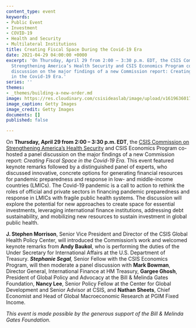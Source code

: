 ```yaml
---
content_type: event
keywords:
- Public Event
- Investment
- COVID-19
- Health and Security
- Multilateral Institutions
title: Creating Fiscal Space During the Covid-19 Era
date: 2021-04-29 04:00:00 +0000
excerpt: 'On Thursday, April 29 from 2:00 – 3:30 p.m. EDT, the CSIS Commission on
  Strengthening America’s Health Security and CSIS Economics Program co-hosted a panel
  discussion on the major findings of a new Commission report: Creating Fiscal Space
  in the Covid-19 Era.'
series: ''
themes:
- _themes/building-a-new-order.md
image: https://res.cloudinary.com/csisideaslab/image/upload/v1619636017/health-commission/GettyImages-1300545603_mhnjcx.jpg
image_caption: Getty Images
image_credit: Getty Images
documents: []
published: false

---
```

On **Thursday, April 29 from 2:00 – 3:30 p.m. EDT**, the [CSIS Commission on Strengthening America’s Health Security](https://healthsecurity.csis.org/) and CSIS Economics Program co-hosted a panel discussion on the major findings of a new Commission report: _Creating Fiscal Space in the Covid-19 Era_. This event featured keynote remarks followed by a distinguished panel of experts, who discussed innovative, concrete options for generating financial resources for pandemic preparedness and response in low- and middle-income countries (LMICs). The Covid-19 pandemic is a call to action to rethink the roles of official and private sectors in financing pandemic preparedness and response in LMICs with fragile public health systems. The discussion will explore the potential for new approaches to create space for essential investments, leveraging international finance institutions, addressing debt sustainability, and mobilizing new resources to sustain investment in global public health.

**J. Stephen Morrison**, Senior Vice President and Director of the CSIS Global Health Policy Center, will introduced the Commission’s work and welcomed keynote remarks from **Andy Baukol**, who is performing the duties of the Under Secretary for International Affairs at the U.S. Department of Treasury.­­­­­ **_Stephanie Segal_**_,_ Senior Fellow with the CSIS Economics Program, will then moderate a panel discussion with **Mark Bowman**, Director General, International Finance at HM Treasury, **Gargee Ghosh**, President of Global Policy and Advocacy at the Bill & Melinda Gates Foundation, **Nancy Lee**, Senior Policy Fellow at the Center for Global Development and Senior Advisor at CSIS, and **Nathan Sheets**, Chief Economist and Head of Global Macroeconomic Research at PGIM Fixed Income.

_This event is made possible by the generous support of the Bill & Melinda Gates Foundation._
